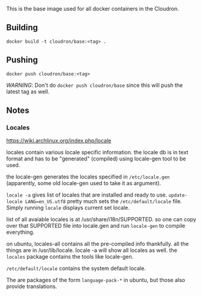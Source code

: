 This is the base image used for all docker containers in the Cloudron.

## Building

    docker build -t cloudron/base:<tag> .

## Pushing

    docker push cloudron/base:<tag>

*WARNING*: Don't do `docker push cloudron/base` since this will
push the latest tag as well.

## Notes

### Locales

https://wiki.archlinux.org/index.php/locale

locales contain various locale specific information. the locale db is in text format
and has to be "generated" (compiled) using locale-gen tool to be used.

the locale-gen generates the locales specified in `/etc/locale.gen` (apparently, some old
locale-gen used to take it as argument).

`locale -a` gives list of locales that are installed and ready to use. `update-locale LANG=en_US.utf8`
pretty much sets the `/etc/default/locale` file. Simply running `locale` displays current set locale.

list of all avaiable locales is at /usr/share/i18n/SUPPORTED. so one can copy over that
SUPPORTED file into locale.gen and run `locale-gen` to compile everything.

on ubuntu, locales-all contains all the pre-compiled info thankfully. all the things are in
/usr/lib/locale. locale -a will show all locales as well. the `locales` package contains the tools
like locale-gen.

`/etc/default/locale` contains the system default locale.

The are packages of the form `language-pack-*` in ubuntu, but those also provide translations.

